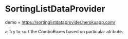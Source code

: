 # SortingListDataProvider
demo = https://sortinglistdataprovider.herokuapp.com/

a Try to sort the ComboBoxes based on particular atribute.

